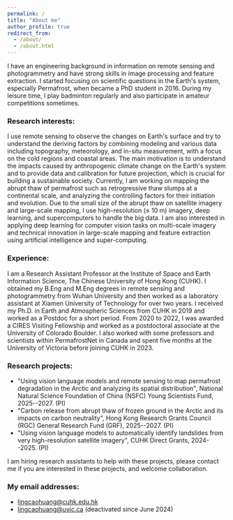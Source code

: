 ```yaml
---
permalink: /
title: "About me"
author_profile: true
redirect_from: 
  - /about/
  - /about.html
---
```


<!---about my research and expertise
 --->
I have an engineering background in information on remote sensing and photogrammetry and have strong skills in image processing and feature extraction. I started focusing on scientific questions in the Earth's system, especially Permafrost, when became a PhD student in 2016. During my leisure time, I play badminton regularly and also participate in amateur competitions sometimes. 

### Research interests:
I use remote sensing to observe the changes on Earth's surface and try to understand the deriving factors by combining modeling and various data including topography, meteorology, and in-situ measurement, with a focus on the cold regions and coastal areas. 
The main motivation is to understand the impacts caused by anthropogenic climate change on the Earth's system and to provide data and calibration for future projection, which is crucial for building a sustainable society. 
Currently, I am working on mapping the abrupt thaw of permafrost such as retrogressive thaw slumps at a continental scale, and analyzing the controlling factors for their initiation and evolution. 
Due to the small size of the abrupt thaw on satellite imagery and large-scale mapping, I use high-resolution (≤ 10 m) imagery, deep learning, and supercomputers to handle the big data. 
I am also interested in applying deep learning for computer vision tasks on multi-scale imagery and technical innovation in large-scale mapping and feature extraction using artificial intelligence and super-computing. 


<!--- especially  focusing on the frozen ground in Tibet and circumpolar regions.
--->
### Experience:  
I am a Research Assistant Professor at the Institute of Space and Earth Information Science, The Chinese University of Hong Kong (CUHK). I obtained my B.Eng and M.Eng degrees in remote sensing and photogrammetry from Wuhan University and then worked as a laboratory assistant at Xiamen University of Technology for over two years. I received my Ph.D. in Earth and Atmospheric Sciences from CUHK in 2019 and worked as a Postdoc for a short period. From 2020 to 2022, I was awarded a CIRES Visiting Fellowship and worked as a postdoctoral associate at the University of Colorado Boulder. I also worked with some professors and scientists within PermafrostNet in Canada and spent five months at the University of Victoria before joining CUHK in 2023. 


<!---how many papers did I published? mentioned award?--->

<!---side projects: rock imagery, glacier, glacier lakes--->

### Research projects:
- "Using vision language models and remote sensing to map permafrost degradation in the Arctic and analyzing its spatial distribution",  National Natural Science Foundation of China (NSFC) Young Scientists Fund, 2025--2027. (PI) 
- "Carbon release from abrupt thaw of frozen ground in the Arctic and its impacts on carbon neutrality", Hong Kong Research Grants Council (RGC) General Research Fund (GRF), 2025--2027. (PI) 
- "Using vision language models to automatically identify landslides from very high-resolution satellite imagery", CUHK Direct Grants, 2024--2025. (PI)

I am hiring research assistants to help with these projects, please contact me if you are interested in these projects, and welcome collaboration. 

<!---open source prjects--->
### My email addresses: 

- lingcaohuang@cuhk.edu.hk 
- lingcaohuang@uvic.ca (deactivated since June 2024)
